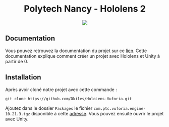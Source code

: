 <div align=center>
  <h1>Polytech Nancy - Hololens 2</h1>
  <img src="https://skillicons.dev/icons?i=cs,unity,visualstudio">
</div>

## Documentation

Vous pouvez retrouvez la documentation du projet sur ce [lien](https://washifr.github.io/Hololens-Doc/). Cette documentation explique comment créer un projet avec Hololens et Unity à partir de 0.

## Installation

Après avoir cloné notre projet avec cette commande :

```git
git clone https://github.com/Okiles/HoloLens-Vuforia.git
```

Ajoutez dans le dossier `Packages` le fichier `com.ptc.vuforia.engine-10.21.3.tgz` disponible à cette [adresse](https://we.tl/t-4xal4JanCN). Vous pouvez ensuite ouvrir le projet avec Unity.
